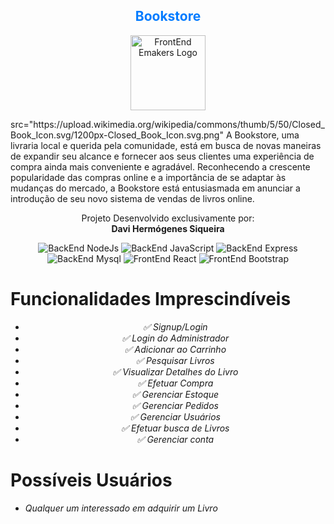 <h2 align="center" style="color: #007BFF;" class="text-center"> Bookstore </h2>

<p align="center">
  <img src="https://cdn-icons-png.flaticon.com/128/1282/1282987.png"  alt="FrontEnd Emakers Logo", width="120", height="120">
</p>
src="https://upload.wikimedia.org/wikipedia/commons/thumb/5/50/Closed_Book_Icon.svg/1200px-Closed_Book_Icon.svg.png"                    
A Bookstore, uma livraria local e querida pela comunidade, está em busca de novas maneiras de expandir seu alcance e fornecer aos seus clientes uma experiência de compra ainda mais conveniente e agradável. Reconhecendo a crescente popularidade das compras online e a importância de se adaptar às mudanças do mercado, a Bookstore está entusiasmada em anunciar a introdução de seu novo sistema de vendas de livros online.  


 <p align="center">
  Projeto Desenvolvido exclusivamente por:<br>
  <strong>Davi Hermógenes Siqueira</strong>
</p>

<p align="center">
  <img src="https://img.shields.io/badge/BackEnd-NodeJs-brightgreen" alt="BackEnd NodeJs">
  <img src="https://img.shields.io/badge/BackEnd-JavaScript-yellow" alt="BackEnd JavaScript">
  <img src="https://img.shields.io/badge/BackEnd-Express-blue" alt="BackEnd Express">
  <img src="https://img.shields.io/badge/DataBase-Mysql-blue" alt="BackEnd Mysql">
  <img src="https://img.shields.io/badge/FrontEnd-React-blue" alt="FrontEnd React">
  <img src="https://img.shields.io/badge/FrontEnd-Bootstrap-blue" alt="FrontEnd Bootstrap">
</p>

# Funcionalidades Imprescindíveis

<p align="center">
  <ul align="center">
    <li><em>✅ Signup/Login</em></li>
    <li><em>✅ Login do Administrador</em></li>
    <li><em>✅ Adicionar ao Carrinho</em></li>
    <li><em>✅ Pesquisar Livros</em></li>
    <li><em>✅ Visualizar Detalhes do Livro</em></li>
    <li><em>✅ Efetuar Compra</em></li>
    <li><em>✅ Gerenciar Estoque</em></li>
    <li><em>✅ Gerenciar Pedidos</em></li>
    <li><em>✅ Gerenciar Usuários</em></li>
    <li><em>✅ Efetuar busca de Livros</em></li>
    <li><em>✅ Gerenciar conta</em></li>
  </ul>
</p>

# Possíveis Usuários

* *Qualquer um interessado em adquirir um Livro*

